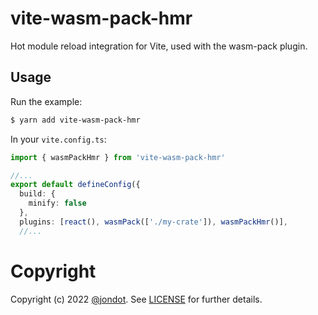 vite-wasm-pack-hmr
==================

Hot module reload integration for Vite, used with the wasm-pack plugin.


## Usage

Run the example:

```bash
$ yarn add vite-wasm-pack-hmr
```

In your `vite.config.ts`:

```ts
import { wasmPackHmr } from 'vite-wasm-pack-hmr'

//...
export default defineConfig({
  build: {
    minify: false
  },
  plugins: [react(), wasmPack(['./my-crate']), wasmPackHmr()],
  //...
```


# Copyright

Copyright (c) 2022 [@jondot](http://twitter.com/jondot). See [LICENSE](LICENSE.txt) for further details.
